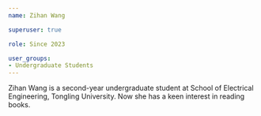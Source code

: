 ```yaml
---
name: Zihan Wang

superuser: true

role: Since 2023

user_groups:
- Undergraduate Students
---
```

Zihan Wang is a second-year undergraduate student at School of Electrical Engineering, Tongling University. Now she has a keen interest in reading books.

